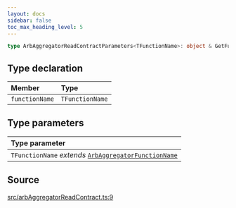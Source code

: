 ```yaml
---
layout: docs
sidebar: false
toc_max_heading_level: 5
---
```


```ts
type ArbAggregatorReadContractParameters<TFunctionName>: object & GetFunctionArgs<ArbAggregatorAbi, TFunctionName>;
```

## Type declaration

| Member | Type |
| :------ | :------ |
| `functionName` | `TFunctionName` |

## Type parameters

| Type parameter |
| :------ |
| `TFunctionName` *extends* [`ArbAggregatorFunctionName`](ArbAggregatorFunctionName.md) |

## Source

[src/arbAggregatorReadContract.ts:9](https://github.com/OffchainLabs/arbitrum-orbit-sdk/blob/9d5595a042e42f7d6b9af10a84816c98ea30f330/src/arbAggregatorReadContract.ts#L9)
